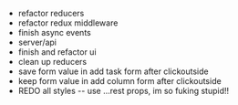 - refactor reducers
- refactor redux middleware
- finish async events
- server/api
- finish and refactor ui
- clean up reducers
- save form value in add task form after clickoutside
- keep form value in add column form after clickoutside
- REDO all styles -- use ...rest props, im so fuking stupid!!

